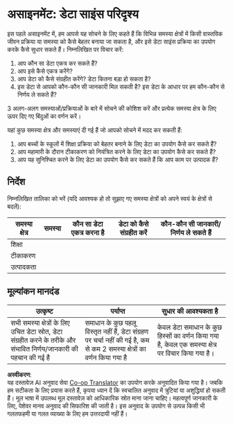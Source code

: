 <!--
CO_OP_TRANSLATOR_METADATA:
{
  "original_hash": "4e0f1773b9bee1be3b28f9fe2c71b3de",
  "translation_date": "2025-08-23T23:58:53+00:00",
  "source_file": "1-Introduction/01-defining-data-science/assignment.md",
  "language_code": "hi"
}
-->
# असाइनमेंट: डेटा साइंस परिदृश्य

इस पहले असाइनमेंट में, हम आपसे यह सोचने के लिए कहते हैं कि विभिन्न समस्या क्षेत्रों में किसी वास्तविक जीवन प्रक्रिया या समस्या को कैसे बेहतर बनाया जा सकता है, और इसे डेटा साइंस प्रक्रिया का उपयोग करके कैसे सुधार सकते हैं। निम्नलिखित पर विचार करें:

1. आप कौन सा डेटा एकत्र कर सकते हैं?
1. आप इसे कैसे एकत्र करेंगे?
1. आप डेटा को कैसे संग्रहीत करेंगे? डेटा कितना बड़ा हो सकता है?
1. इस डेटा से आपको कौन-कौन सी जानकारी मिल सकती है? इस डेटा के आधार पर हम कौन-कौन से निर्णय ले सकते हैं?

3 अलग-अलग समस्याओं/प्रक्रियाओं के बारे में सोचने की कोशिश करें और प्रत्येक समस्या क्षेत्र के लिए ऊपर दिए गए बिंदुओं का वर्णन करें।

यहां कुछ समस्या क्षेत्र और समस्याएं दी गई हैं जो आपको सोचने में मदद कर सकती हैं:

1. आप बच्चों के स्कूलों में शिक्षा प्रक्रिया को बेहतर बनाने के लिए डेटा का उपयोग कैसे कर सकते हैं?
1. आप महामारी के दौरान टीकाकरण को नियंत्रित करने के लिए डेटा का उपयोग कैसे कर सकते हैं?
1. आप यह सुनिश्चित करने के लिए डेटा का उपयोग कैसे कर सकते हैं कि आप काम पर उत्पादक हैं?

## निर्देश

निम्नलिखित तालिका को भरें (यदि आवश्यक हो तो सुझाए गए समस्या क्षेत्रों को अपने स्वयं के क्षेत्रों से बदलें):

| समस्या क्षेत्र | समस्या | कौन सा डेटा एकत्र करना है | डेटा को कैसे संग्रहीत करें | कौन-कौन सी जानकारी/निर्णय ले सकते हैं | 
|----------------|---------|-----------------------|-----------------------|--------------------------------------|
| शिक्षा | | | | |
| टीकाकरण | | | | |
| उत्पादकता | | | | |

## मूल्यांकन मानदंड

उत्कृष्ट | पर्याप्त | सुधार की आवश्यकता है
--- | --- | -- |
सभी समस्या क्षेत्रों के लिए उचित डेटा स्रोत, डेटा संग्रहीत करने के तरीके और संभावित निर्णय/जानकारी की पहचान की गई है | समाधान के कुछ पहलू विस्तृत नहीं हैं, डेटा संग्रहण पर चर्चा नहीं की गई है, कम से कम 2 समस्या क्षेत्रों का वर्णन किया गया है | केवल डेटा समाधान के कुछ हिस्सों का वर्णन किया गया है, केवल एक समस्या क्षेत्र पर विचार किया गया है।

**अस्वीकरण**:  
यह दस्तावेज़ AI अनुवाद सेवा [Co-op Translator](https://github.com/Azure/co-op-translator) का उपयोग करके अनुवादित किया गया है। जबकि हम सटीकता के लिए प्रयास करते हैं, कृपया ध्यान दें कि स्वचालित अनुवाद में त्रुटियां या अशुद्धियां हो सकती हैं। मूल भाषा में उपलब्ध मूल दस्तावेज़ को आधिकारिक स्रोत माना जाना चाहिए। महत्वपूर्ण जानकारी के लिए, पेशेवर मानव अनुवाद की सिफारिश की जाती है। इस अनुवाद के उपयोग से उत्पन्न किसी भी गलतफहमी या गलत व्याख्या के लिए हम उत्तरदायी नहीं हैं।